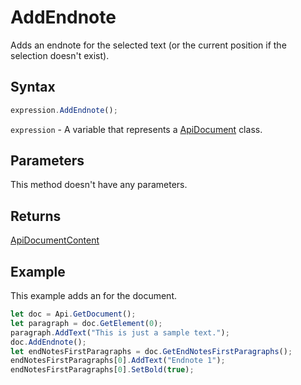 # AddEndnote

Adds an endnote for the selected text (or the current position if the selection doesn't exist).

## Syntax

```javascript
expression.AddEndnote();
```

`expression` - A variable that represents a [ApiDocument](../ApiDocument.md) class.

## Parameters

This method doesn't have any parameters.

## Returns

[ApiDocumentContent](../../ApiDocumentContent/ApiDocumentContent.md)

## Example

This example adds an for the document.

```javascript
let doc = Api.GetDocument();
let paragraph = doc.GetElement(0); 
paragraph.AddText("This is just a sample text.");
doc.AddEndnote();
let endNotesFirstParagraphs = doc.GetEndNotesFirstParagraphs();
endNotesFirstParagraphs[0].AddText("Endnote 1");
endNotesFirstParagraphs[0].SetBold(true);
```
